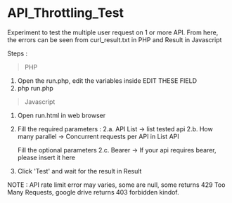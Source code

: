 # API_Throttling_Test
Experiment to test the multiple user request on 1 or more API. From here, the errors can be seen from curl_result.txt in PHP and Result in Javascript

Steps : 
> PHP
1. Open the run.php, edit the variables inside EDIT THESE FIELD
2. php run.php 

> Javascript
1. Open run.html in web browser
2. Fill the required parameters : 
    2.a. API List -> list tested api
    2.b. How many parallel -> Concurrent requests per API in List API
   
   Fill the optional parameters
    2.c. Bearer -> If your api requires bearer, please insert it here
3. Click 'Test' and wait for the result in Result

NOTE : API rate limit error may varies, some are null, some returns 429 Too Many Requests, google drive returns 403 forbidden kindof.